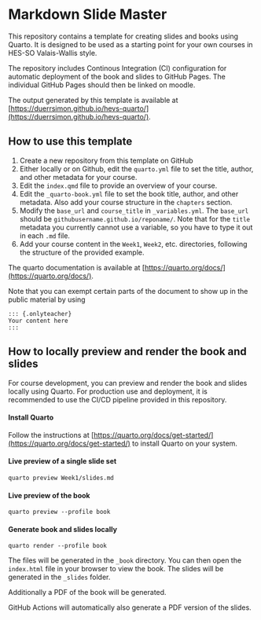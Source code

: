 # Markdown Slide Master

This repository contains a template for creating slides and books using Quarto. It is designed to be used as a starting point for your own courses in HES-SO Valais-Wallis style. 

The repository includes Continous Integration (CI) configuration for automatic deployment of the book and slides to GitHub Pages.
The individual GitHub Pages should then be linked on moodle.  

The output generated by this template is available at [https://duerrsimon.github.io/hevs-quarto/](https://duerrsimon.github.io/hevs-quarto/).


## How to use this template
1. Create a new repository from this template on GitHub
2. Either locally or on Github, edit the `quarto.yml` file to set the title, author, and other metadata for your course.
3. Edit the `index.qmd` file to provide an overview of your course.
4. Edit the `_quarto-book.yml` file to set the book title, author, and other metadata. Also add your course structure in the `chapters` section.
5. Modify the `base_url` and `course_title` in `_variables.yml`. The `base_url` should be `githubusername.github.io/reponame/`. Note that for the `title` metadata you currently cannot use a variable, so you have to type it out in each `.md` file.
6. Add your course content in the `Week1`, `Week2`, etc. directories, following the structure of the provided example.

The quarto documentation is available at [https://quarto.org/docs/](https://quarto.org/docs/).

Note that you can exempt certain parts of the document to show up in the public material by using 

```
::: {.onlyteacher}
Your content here
:::
```


## How to locally preview and render the book and slides
For course development, you can preview and render the book and slides locally using Quarto. For production use and deployment, it is recommended to use the CI/CD pipeline provided in this repository. 

#### Install Quarto
Follow the instructions at [https://quarto.org/docs/get-started/](https://quarto.org/docs/get-started/) to install Quarto on your system.

#### Live preview of a single slide set
```
quarto preview Week1/slides.md
```

#### Live preview of the book
```
quarto preview --profile book
```

#### Generate book and slides locally
```
quarto render --profile book
```
The files will be generated in the `_book` directory. You can then open the `index.html` file in your browser to view the book.
The slides will be generated in the `_slides` folder.

Additionally a PDF of the book will be generated. 

GitHub Actions will automatically also generate a PDF version of the slides. 

